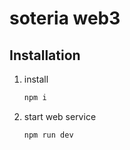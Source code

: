 # soteria web3

## Installation

1. install
    ```javascript
    npm i
    ```

2. start web service
    ```javascript
    npm run dev
    ```
